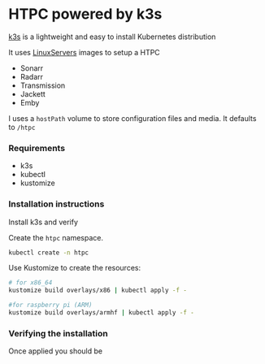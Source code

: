 
# HTPC powered by k3s

[k3s](https://k3s.io/) is a lightweight and easy to install Kubernetes distribution

It uses [LinuxServers](https://www.linuxserver.io/our-images/) images to setup a HTPC 

* Sonarr
* Radarr
* Transmission
* Jackett
* Emby

I uses a `hostPath` volume to store configuration files and media. It defaults to `/htpc`

### Requirements

* k3s
* kubectl
* kustomize


### Installation instructions

Install k3s and verify

Create the `htpc` namespace.

```bash
kubectl create -n htpc
```

Use Kustomize to create the resources:


```bash
# for x86_64
kustomize build overlays/x86 | kubectl apply -f -

#for raspberry pi (ARM)
kustomize build overlays/armhf | kubectl apply -f -
```

### Verifying the installation

Once applied you should be 

